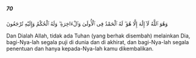 ##### 70

<span class="ayah">وَهُوَ ٱللَّهُ لَآ إِلَٰهَ إِلَّا هُوَ ۖ لَهُ ٱلْحَمْدُ فِى ٱلْأُولَىٰ وَٱلْءَاخِرَةِ ۖ وَلَهُ ٱلْحُكْمُ وَإِلَيْهِ تُرْجَعُونَ</span>

<span class="ayah_translation">Dan Dialah Allah, tidak ada Tuhan (yang berhak disembah) melainkan Dia, bagi-Nya-lah segala puji di dunia dan di akhirat, dan bagi-Nya-lah segala penentuan dan hanya kepada-Nya-lah kamu dikembalikan.</span>
